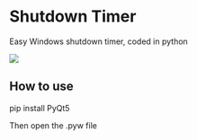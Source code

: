 # Shutdown Timer
Easy Windows shutdown timer, coded in python

![](https://i.imgur.com/vSswSbk.gif)

## How to use

pip install PyQt5

Then open the .pyw file
